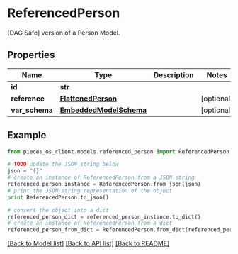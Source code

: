 # ReferencedPerson

[DAG Safe] version of a Person Model. 

## Properties
Name | Type | Description | Notes
------------ | ------------- | ------------- | -------------
**id** | **str** |  | 
**reference** | [**FlattenedPerson**](FlattenedPerson.md) |  | [optional] 
**var_schema** | [**EmbeddedModelSchema**](EmbeddedModelSchema.md) |  | [optional] 

## Example

```python
from pieces_os_client.models.referenced_person import ReferencedPerson

# TODO update the JSON string below
json = "{}"
# create an instance of ReferencedPerson from a JSON string
referenced_person_instance = ReferencedPerson.from_json(json)
# print the JSON string representation of the object
print ReferencedPerson.to_json()

# convert the object into a dict
referenced_person_dict = referenced_person_instance.to_dict()
# create an instance of ReferencedPerson from a dict
referenced_person_from_dict = ReferencedPerson.from_dict(referenced_person_dict)
```
[[Back to Model list]](../README.md#documentation-for-models) [[Back to API list]](../README.md#documentation-for-api-endpoints) [[Back to README]](../README.md)


